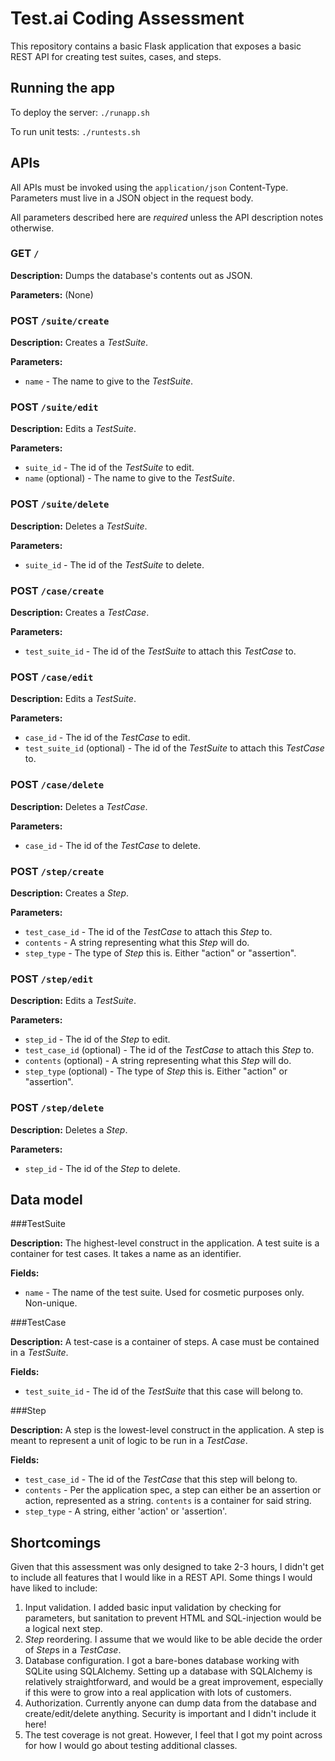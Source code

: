 # Test.ai Coding Assessment

This repository contains a basic Flask application that exposes a basic REST API for
creating test suites, cases, and steps.

## Running the app

To deploy the server: `./runapp.sh`

To run unit tests: `./runtests.sh`

## APIs

All APIs must be invoked using the `application/json` Content-Type. Parameters must live in a JSON
object in the request body.

All parameters described here are *required* unless the API description notes otherwise.

### GET `/`
**Description:** Dumps the database's contents out as JSON.

**Parameters:** (None)

### POST `/suite/create`
**Description:** Creates a *TestSuite*.

**Parameters:**
 * `name` - The name to give to the *TestSuite*.

### POST `/suite/edit`
**Description:** Edits a *TestSuite*.

**Parameters:**
 * `suite_id` - The id of the *TestSuite* to edit.
 * `name` (optional) - The name to give to the *TestSuite*.

### POST `/suite/delete`
**Description:** Deletes a *TestSuite*.

**Parameters:**
 * `suite_id` - The id of the *TestSuite* to delete.

### POST `/case/create`
**Description:** Creates a *TestCase*.

**Parameters:**
 * `test_suite_id` - The id of the *TestSuite* to attach this *TestCase* to.

### POST `/case/edit`
**Description:** Edits a *TestSuite*.

**Parameters:**
 * `case_id` - The id of the *TestCase* to edit.
 * `test_suite_id` (optional) - The id of the *TestSuite* to attach this *TestCase* to.

### POST `/case/delete`
**Description:** Deletes a *TestCase*.

**Parameters:**
 * `case_id` - The id of the *TestCase* to delete.

### POST `/step/create`
**Description:** Creates a *Step*.

**Parameters:**
 * `test_case_id` - The id of the *TestCase* to attach this *Step* to.
 * `contents` - A string representing what this *Step* will do.
 * `step_type` - The type of *Step* this is. Either "action" or "assertion".

### POST `/step/edit`
**Description:** Edits a *TestSuite*.

**Parameters:**
 * `step_id` - The id of the *Step* to edit.
 * `test_case_id` (optional) - The id of the *TestCase* to attach this *Step* to.
 * `contents` (optional) - A string representing what this *Step* will do.
 * `step_type` (optional) - The type of *Step* this is. Either "action" or "assertion".

### POST `/step/delete`
**Description:** Deletes a *Step*.

**Parameters:**
 * `step_id` - The id of the *Step* to delete.

## Data model
###TestSuite

**Description:** The highest-level construct in the application. A test suite is a container
for test cases. It takes a name as an identifier.

**Fields:**
 * `name` - The name of the test suite. Used for cosmetic purposes only. Non-unique.

###TestCase

**Description:** A test-case is a container of steps. A case must be contained in a *TestSuite*.

**Fields:**
 * `test_suite_id` - The id of the *TestSuite* that this case will belong to.

###Step

**Description:** A step is the lowest-level construct in the application. A step is meant
to represent a unit of logic to be run in a *TestCase*.

**Fields:**
 * `test_case_id` - The id of the *TestCase* that this step will belong to.
 * `contents` - Per the application spec, a step can either be an assertion or action, represented as a string.
    `contents` is a container for said string.
 * `step_type` - A string, either 'action' or 'assertion'.


## Shortcomings
Given that this assessment was only designed to take 2-3 hours, I didn't get to include
all features that I would like in a REST API. Some things I would have liked to include:

1. Input validation. I added basic input validation by checking for parameters, but sanitation
  to prevent HTML and SQL-injection would be a logical next step.
2. *Step* reordering. I assume that we would like to be able decide the order of *Step*s in a 
  *TestCase*.
3. Database configuration. I got a bare-bones database working with SQLite using SQLAlchemy.
  Setting up a database with SQLAlchemy is relatively straightforward, and would be a great improvement, 
  especially if this were to grow into a real application with lots of customers.
4. Authorization. Currently anyone can dump data from the database and create/edit/delete anything.
  Security is important and I didn't include it here!
5. The test coverage is not great. However, I feel that I got my point across for how I would go about testing
  additional classes.